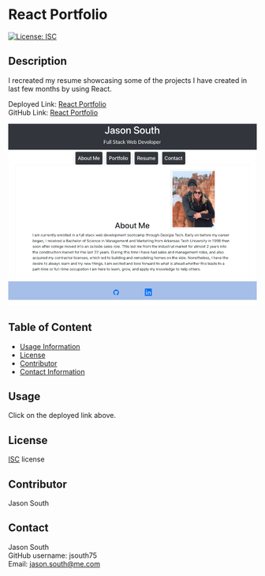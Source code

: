 # React Portfolio

[![License: ISC](https://img.shields.io/badge/License-ISC-blue.svg)](https://opensource.org/licenses/ISC)
## Description
I recreated my resume showcasing some of the projects I have created in last few months by using React. 

Deployed Link: <a href="https://jsouth75.github.io/React_Portfolio/" title="React_Portfolio">React Portfolio</a> <br>
GitHub Link: <a href="https://github.com/jsouth75/React_Portfolio" title="React_Portfolio">React Portfolio<a>

<img src="./src/assets/img/React_Portfolio.png">

## Table of Content
- [Usage Information](#usage)
- [License](#license)
- [Contributor](#contributor)
- [Contact Information](#contact)

## Usage

Click on the deployed link above.

## License

[ISC](https://choosealicense.com/licenses/isc/) license

## Contributor

Jason South

## Contact
Jason South <br/>
GitHub username: jsouth75 <br/>
Email: jason.south@me.com
